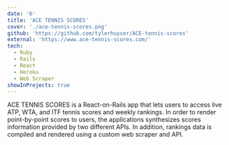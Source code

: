 ```yaml
---
date: '6'
title: 'ACE TENNIS SCORES'
cover: './ace-tennis-scores.png'
github: 'https://github.com/tylerhuyser/ACE-tennis-scores'
external: 'https://www.ace-tennis-scores.com/'
tech:
  - Ruby
  - Rails
  - React
  - Heroku
  - Web Scraper
showInProjects: true
---
```


ACE TENNIS SCORES is a React-on-Rails app that lets users to access live ATP, WTA, and ITF tennis scores and weekly rankings. In order to render point-by-point scores to users, the applications synthesizes scores information provided by two different APIs. In addition, rankings data is compiled and rendered using a custom web scraper and API.
